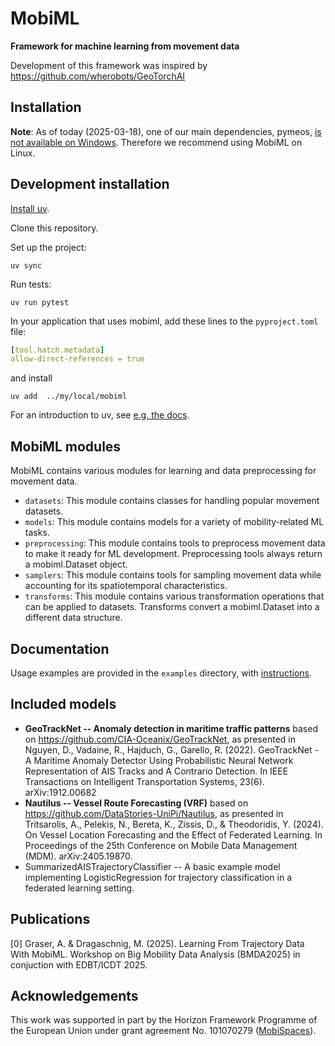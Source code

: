 # MobiML

**Framework for machine learning from movement data**

Development of this framework was inspired by https://github.com/wherobots/GeoTorchAI

## Installation

**Note**: As of today (2025-03-18), one of our main dependencies, pymeos, [is not available on Windows](https://github.com/MobilityDB/PyMEOS/issues/1). Therefore we recommend using MobiML on Linux. 

## Development installation 

[Install uv](https://docs.astral.sh/uv/getting-started/installation/).

Clone this repository.

Set up the project:

```shell
uv sync
```

Run tests:

```shell
uv run pytest
```

In your application that uses mobiml, add these lines to the `pyproject.toml` file:

```yaml
[tool.hatch.metadata]
allow-direct-references = true
```

and install 

```shell
uv add  ../my/local/mobiml
```

For an introduction to uv, see [e.g. the docs](https://docs.astral.sh/uv/getting-started/features/).

## MobiML modules

MobiML contains various modules for learning and data preprocessing for movement data. 

* `datasets`: This module contains classes for handling popular movement datasets.
* `models`: This module contains models for a variety of mobility-related ML tasks.
* `preprocessing`: This module contains tools to preprocess movement data to make it ready for ML development. Preprocessing tools always return a mobiml.Dataset object. 
* `samplers`: This module contains tools for sampling movement data while accounting for its spatiotemporal characteristics. 
* `transforms`: This module contains various transformation operations that can be applied to datasets. Transforms convert a mobiml.Dataset into a different data structure. 


## Documentation

Usage examples are provided in the `examples` directory, with [instructions](examples/README.md). 


## Included models

* **GeoTrackNet -- Anomaly detection in maritime traffic patterns** based on https://github.com/CIA-Oceanix/GeoTrackNet, as presented in Nguyen, D., Vadaine, R., Hajduch, G., Garello, R. (2022). GeoTrackNet - A Maritime Anomaly Detector Using Probabilistic Neural Network Representation of AIS Tracks and A Contrario Detection. In IEEE Transactions on Intelligent Transportation Systems, 23(6). arXiv:1912.00682
* **Nautilus -- Vessel Route Forecasting (VRF)** based on https://github.com/DataStories-UniPi/Nautilus, as presented in Tritsarolis, A., Pelekis, N., Bereta, K., Zissis, D., & Theodoridis, Y. (2024). On Vessel Location Forecasting and the Effect of Federated Learning. In Proceedings of the 25th Conference on Mobile Data Management (MDM). arXiv:2405.19870.
* SummarizedAISTrajectoryClassifier -- A basic example model implementing LogisticRegression for trajectory classification in a federated learning setting.


## Publications

[0] Graser, A. & Dragaschnig, M. (2025). Learning From Trajectory Data With MobiML. Workshop on Big Mobility Data Analysis (BMDA2025) in conjuction with EDBT/ICDT 2025.


## Acknowledgements

This work was supported in part by the Horizon Framework Programme of the European Union under grant agreement No. 101070279 ([MobiSpaces](https://mobispaces.eu)). 
